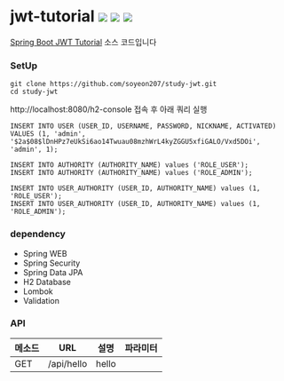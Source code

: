 # jwt-tutorial <img src="https://img.shields.io/badge/JSON%20Web%20Tokens-000000?style=flat&logo=JSON%20Web%20Tokens&logoColor=white"/> <img src="https://img.shields.io/badge/Java-007396?style=flat&logo=Java&logoColor=white"/> <img src="https://img.shields.io/badge/Spring%20Boot-6DB33F?style=flat&logo=Spring%20Boot&logoColor=white"/>

[Spring Boot JWT Tutorial](https://www.inflearn.com/course/%EC%8A%A4%ED%94%84%EB%A7%81%EB%B6%80%ED%8A%B8-jwt/dashboard) 소스 코드입니다

### SetUp
```
git clone https://github.com/soyeon207/study-jwt.git
cd study-jwt
```

http://localhost:8080/h2-console 접속 후 아래 쿼리 실행 
```
INSERT INTO USER (USER_ID, USERNAME, PASSWORD, NICKNAME, ACTIVATED) VALUES (1, 'admin', '$2a$08$lDnHPz7eUkSi6ao14Twuau08mzhWrL4kyZGGU5xfiGALO/Vxd5DOi', 'admin', 1);

INSERT INTO AUTHORITY (AUTHORITY_NAME) values ('ROLE_USER');
INSERT INTO AUTHORITY (AUTHORITY_NAME) values ('ROLE_ADMIN');

INSERT INTO USER_AUTHORITY (USER_ID, AUTHORITY_NAME) values (1, 'ROLE_USER');
INSERT INTO USER_AUTHORITY (USER_ID, AUTHORITY_NAME) values (1, 'ROLE_ADMIN');
```

### dependency
- Spring WEB
- Spring Security
- Spring Data JPA
- H2 Database
- Lombok
- Validation

### API
| 메소드 | URL | 설명 | 파라미터 |
|------|---|---|---|
| GET | /api/hello | hello |  |

